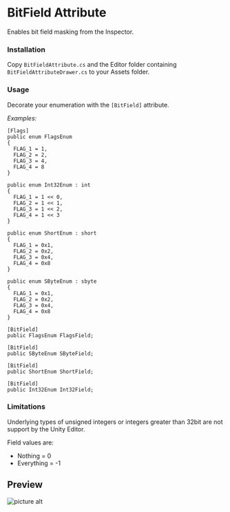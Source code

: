 # BitField Attribute #
Enables bit field masking from the Inspector.

### Installation

Copy `BitFieldAttribute.cs` and the Editor folder containing `BitFieldAttributeDrawer.cs` to your Assets folder.

### Usage

Decorate your enumeration with the `[BitField]` attribute.

*Examples:*

    [Flags]
    public enum FlagsEnum
    {
      FLAG_1 = 1,
      FLAG_2 = 2,
      FLAG_3 = 4,
      FLAG_4 = 8
    }

    public enum Int32Enum : int
    {
      FLAG_1 = 1 << 0,
      FLAG_2 = 1 << 1,
      FLAG_3 = 1 << 2,
      FLAG_4 = 1 << 3
    }

    public enum ShortEnum : short
    {
      FLAG_1 = 0x1,
      FLAG_2 = 0x2,
      FLAG_3 = 0x4,
      FLAG_4 = 0x8
    }

    public enum SByteEnum : sbyte
    {
      FLAG_1 = 0x1,
      FLAG_2 = 0x2,
      FLAG_3 = 0x4,
      FLAG_4 = 0x8
    }

    [BitField]
    public FlagsEnum FlagsField;

    [BitField]
    public SByteEnum SByteField;

    [BitField]
    public ShortEnum ShortField;

    [BitField]
    public Int32Enum Int32Field;
    

### Limitations

Underlying types of unsigned integers or integers greater than 32bit are not support by the Unity Editor.

Field values are:
* Nothing = 0
* Everything = -1

## Preview
![picture alt](https://raw.githubusercontent.com/lee-io/Bitmask-Attribute/master/preview.png)
